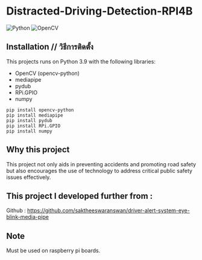 # Distracted-Driving-Detection-RPI4B
![Python](https://img.shields.io/badge/python-3670A0?style=for-the-badge&logo=python&logoColor=ffdd54)  ![OpenCV](https://img.shields.io/badge/opencv-%23white.svg?style=for-the-badge&logo=opencv&logoColor=white)

## Installation // วิธีการติดตั้ง
This projects runs on Python 3.9 with the following libraries:
- OpenCV (opencv-python)
- mediapipe
- pydub
- RPi.GPIO
- numpy

```
pip install opencv-python
pip install mediapipe
pip install pydub
pip install RPi.GPIO
pip install numpy
```
## Why this project 
This project not only aids in preventing accidents and promoting road safety but also encourages the use of technology to address critical public safety issues effectively.

## This project I developed further from :
Github : https://github.com/saktheeswaranswan/driver-alert-system-eye-blink-media-pipe

## Note
Must be used on raspberry pi boards.
